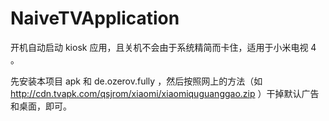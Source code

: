 # NaiveTVApplication

开机自动启动 kiosk 应用，且关机不会由于系统精简而卡住，适用于小米电视 4 。

先安装本项目 apk 和 de.ozerov.fully ，然后按照网上的方法（如 http://cdn.tvapk.com/qsjrom/xiaomi/xiaomiquguanggao.zip ）干掉默认广告和桌面，即可。